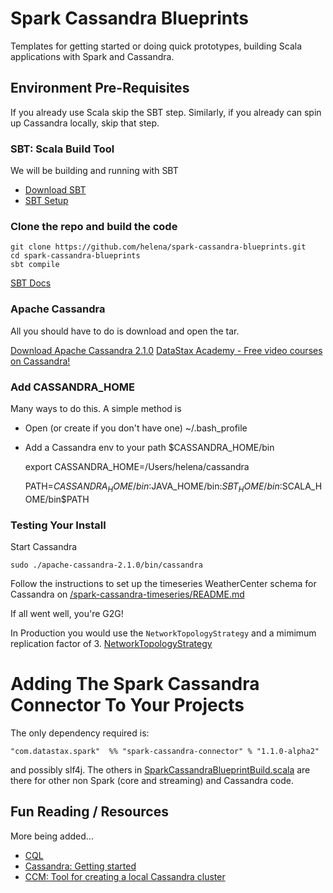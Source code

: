 # Spark Cassandra Blueprints
Templates for getting started or doing quick prototypes, building Scala applications with Spark and Cassandra. 

## Environment Pre-Requisites
If you already use Scala skip the SBT step. Similarly, if you already can spin up Cassandra locally, skip that step. 

### SBT: Scala Build Tool
We will be building and running with SBT

* [Download SBT](http://www.scala-sbt.org/download.html) 
* [SBT Setup](http://www.scala-sbt.org/0.13/tutorial/Manual-Installation.html) 

### Clone the repo and build the code

    git clone https://github.com/helena/spark-cassandra-blueprints.git
    cd spark-cassandra-blueprints
    sbt compile

[SBT Docs](http://www.scala-sbt.org/0.13/docs/index.html)

### Apache Cassandra
All you should have to do is download and open the tar.

[Download Apache Cassandra 2.1.0](http://cassandra.apache.org/download/)
[DataStax Academy - Free video courses on Cassandra!](https://academy.datastax.com/courses)

### Add CASSANDRA_HOME
Many ways to do this. A simple method is 
* Open (or create if you don't have one) ~/.bash_profile
* Add a Cassandra env to your path $CASSANDRA_HOME/bin

    export CASSANDRA_HOME=/Users/helena/cassandra  

    PATH=$CASSANDRA_HOME/bin:$JAVA_HOME/bin:$SBT_HOME/bin:$SCALA_HOME/bin$PATH
 
### Testing Your Install
Start Cassandra 

    sudo ./apache-cassandra-2.1.0/bin/cassandra

Follow the instructions to set up the timeseries WeatherCenter schema for Cassandra
on [/spark-cassandra-timeseries/README.md](/spark-cassandra-timeseries/README.md)

If all went well, you're G2G!


In Production you would use the `NetworkTopologyStrategy` and a mimimum replication factor of 3.
[NetworkTopologyStrategy](http://www.datastax.com/documentation/cassandra/2.0/cassandra/architecture/architectureDataDistributeReplication_c.html)


# Adding The Spark Cassandra Connector To Your Projects
The only dependency required is:

    "com.datastax.spark"  %% "spark-cassandra-connector" % "1.1.0-alpha2"

and possibly slf4j. The others in [SparkCassandraBlueprintBuild.scala](http://github.com/helena/spark-cassandra-blueprints/blob/master/project/SparkCassandraBlueprintBuild.scala) 
are there for other non Spark (core and streaming) and Cassandra code.
  
## Fun Reading / Resources

More being added...

* [CQL](http://www.datastax.com/documentation/cql/3.1/cql/cql_reference/cqlsh.html)
* [Cassandra: Getting started](http://wiki.apache.org/cassandra/GettingStarted) 
* [CCM: Tool for creating a local Cassandra cluster](http://www.datastax.com/dev/blog/ccm-a-development-tool-for-creating-local-cassandra-clusters) 
